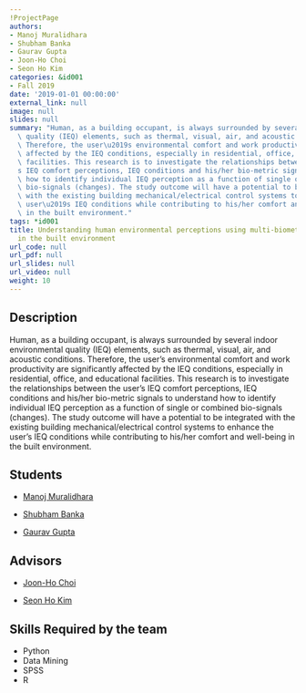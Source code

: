 ```yaml
---
!ProjectPage
authors:
- Manoj Muralidhara
- Shubham Banka
- Gaurav Gupta
- Joon-Ho Choi
- Seon Ho Kim
categories: &id001
- Fall 2019
date: '2019-01-01 00:00:00'
external_link: null
image: null
slides: null
summary: "Human, as a building occupant, is always surrounded by several indoor environmental\
  \ quality (IEQ) elements, such as thermal, visual, air, and acoustic conditions.\
  \ Therefore, the user\u2019s environmental comfort and work productivity are significantly\
  \ affected by the IEQ conditions, especially in residential, office, and educational\
  \ facilities. This research is to investigate the relationships between the user\u2019\
  s IEQ comfort perceptions, IEQ conditions and his/her bio-metric signals to understand\
  \ how to identify individual IEQ perception as a function of single or combined\
  \ bio-signals (changes). The study outcome will have a potential to be integrated\
  \ with the existing building mechanical/electrical control systems to enhance the\
  \ user\u2019s IEQ conditions while contributing to his/her comfort and well-being\
  \ in the built environment."
tags: *id001
title: Understanding human environmental perceptions using multi-biometric signals
  in the built environment
url_code: null
url_pdf: null
url_slides: null
url_video: null
weight: 10
---
```

## Description

Human, as a building occupant, is always surrounded by several indoor environmental quality (IEQ) elements, such as thermal, visual, air, and acoustic conditions. Therefore, the user’s environmental comfort and work productivity are significantly affected by the IEQ conditions, especially in residential, office, and educational facilities. This research is to investigate the relationships between the user’s IEQ comfort perceptions, IEQ conditions and his/her bio-metric signals to understand how to identify individual IEQ perception as a function of single or combined bio-signals (changes). The study outcome will have a potential to be integrated with the existing building mechanical/electrical control systems to enhance the user’s IEQ conditions while contributing to his/her comfort and well-being in the built environment.





## Students

* [Manoj Muralidhara](../../../author/manoj-muralidhara)

* [Shubham Banka](../../../author/shubham-banka)

* [Gaurav Gupta](../../../author/gaurav-gupta)

## Advisors

* [Joon-Ho Choi](../../../author/joon-ho-choi)

* [Seon Ho Kim](../../../author/seon-ho-kim)

## Skills Required by the team


* Python
* Data Mining
* SPSS
* R